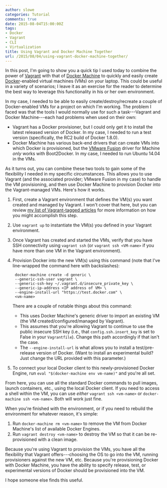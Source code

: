 ```yaml
---
author: slowe
categories: Tutorial
comments: true
date: 2015-08-04T15:00:00Z
tags:
- Docker
- Vagrant
- CLI
- Virtualization
title: Using Vagrant and Docker Machine Together
url: /2015/08/04/using-vagrant-docker-machine-together/
---
```


In this post, I'm going to show you a quick tip I used today to combine the power of [Vagrant][link-1] with that of [Docker Machine][link-3] to quickly and easily create [Docker][link-2]-enabled virtual machines (VMs) on your laptop. This could be useful in a variety of scenarios; I leave it as an exercise for the reader to determine the best way to leverage this functionality in his or her own environment.

In my case, I needed to be able to easily create/destroy/recreate a couple of Docker-enabled VMs for a project on which I'm working. The problem I faced was that the tools I would normally use for such a task---Vagrant and Docker Machine---each had problems when used on their own:

* Vagrant has a Docker provisioner, but I could only get it to install the latest released version of Docker. In my case, I needed to run a test version (specifically, the RC2 build of Docker 1.8.0).
* Docker Machine has various back-end drivers that can create VMs into which Docker is provisioned, but the [VMware Fusion][link-4] driver for Machine _only_ works with Boot2Docker. In my case, I needed to run Ubuntu 14.04 in the VMs.

As it turns out, you can combine these two tools to gain some of the flexibility I needed in my specific circumstances. This allows you to use Vagrant (and the associated provider; VMware Fusion in my case) to handle the VM provisioning, and then use Docker Machine to provision Docker into the Vagrant-managed VMs. Here's how it works.

1. First, create a Vagrant environment that defines the VM(s) you want created and managed by Vagrant. I won't cover that here, but you can review [my list of Vagrant-tagged articles][xref-1] for more information on how you might accomplish this step.
2. Use `vagrant up` to instantiate the VM(s) you defined in your Vagrant environment.
3. Once Vagrant has created and started the VMs, verify that you have SSH connectivity using `vagrant ssh` (or `vagrant ssh <VM-name>` if you have more than one VM in the Vagrant environment).
4. Provision Docker into the new VM(s) using this command (note that I've line-wrapped the command here with backslashes):

        docker-machine create -d generic \
        --generic-ssh-user vagrant \
        --generic-ssh-key ~/.vagrant.d/insecure_private_key \
        --generic-ip-address <IP address of VM> \
        --engine-install-url "https://test.docker.com" \
        <vm-name>

    There are a couple of notable things about this command:

    * This uses Docker Machine's generic driver to import an existing VM (the VM created/configured/managed by Vagrant).
    * This assumes that you're allowing Vagrant to continue to use the public insecure SSH key (i.e., that `config.ssh.insert_key` is set to False in your `Vagrantfile`). Change this path accordingly if that isn't the case.
    * The `--engine-install-url` is what allows you to install a test/pre-release version of Docker. (Want to install an experimental build? Just change the URL provided with this parameter.)
5. To connect your local Docker client to this newly-provisioned Docker Engine, run `eval "$(docker-machine env vm-name)"` and you're all set.

From here, you can use all the standard Docker commands to pull images, launch containers, etc., using the local Docker client. If you need to access a shell within the VM, you can use _either_ `vagrant ssh <vm-name>` or `docker-machine ssh <vm-name>`. Both will work just fine.

When you're finished with the environment, or if you need to rebuild the environment for whatever reason, it's simple:

1. Run `docker-machine rm <vm-name>` to remove the VM from Docker Machine's list of available Docker Engines.
2. Run `vagrant destroy <vm-name>` to destroy the VM so that it can be re-provisioned with a clean image.

Because you're using Vagrant to provision the VMs, you have all the flexibility that Vagrant offers---choosing the OS to go into the VM, running provisioners against the new VM, etc. Because you're provisioning Docker with Docker Machine, you have the ability to specify release, test, or experimental versions of Docker should be provisioned into the VM.

I hope someone else finds this useful.


[link-1]: http://www.vagrantup.com/
[link-2]: https://www.docker.com/
[link-3]: https://docs.docker.com/machine/
[link-4]: http://www.vmware.com/products/fusion/
[xref-1]: /tags/vagrant/
